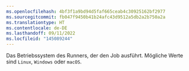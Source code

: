 ```yaml
---
ms.openlocfilehash: 4bf3f1a9bd94d5faf665ceab4c30925162bf2977
ms.sourcegitcommit: fb047f9450b41b24afc43d9512a5db2a2b750a2a
ms.translationtype: HT
ms.contentlocale: de-DE
ms.lasthandoff: 09/11/2022
ms.locfileid: "145089244"
---
```

Das Betriebssystem des Runners, der den Job ausführt. Mögliche Werte sind `Linux`, `Windows` oder `macOS`.
